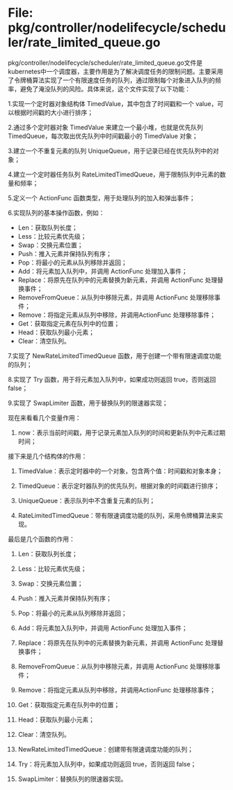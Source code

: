 # File: pkg/controller/nodelifecycle/scheduler/rate_limited_queue.go

pkg/controller/nodelifecycle/scheduler/rate_limited_queue.go文件是kubernetes中一个调度器，主要作用是为了解决调度任务的限制问题。主要采用了令牌桶算法实现了一个有限速度任务的队列，通过限制每个对象进入队列的频率，避免了淹没队列的风险。具体来说，这个文件实现了以下功能：

1.实现一个定时器对象结构体 TimedValue，其中包含了时间戳和一个 value，可以根据时间戳的大小进行排序；

2.通过多个定时器对象 TimedValue 来建立一个最小堆，也就是优先队列 TimedQueue，每次取出优先队列中时间戳最小的 TimedValue 对象；

3.建立一个不重复元素的队列 UniqueQueue，用于记录已经在优先队列中的对象；

4.建立一个定时器任务队列 RateLimitedTimedQueue，用于限制队列中元素的数量和频率；

5.定义一个 ActionFunc 函数类型，用于处理队列的加入和弹出事件；

6.实现队列的基本操作函数，例如：
- Len：获取队列长度；
- Less：比较元素优先级；
- Swap：交换元素位置；
- Push：推入元素并保持队列有序；
- Pop：将最小的元素从队列移除并返回；
- Add：将元素加入队列中，并调用 ActionFunc 处理加入事件；
- Replace：将原先在队列中的元素替换为新元素，并调用 ActionFunc 处理替换事件；
- RemoveFromQueue：从队列中移除元素，并调用 ActionFunc 处理移除事件；
- Remove：将指定元素从队列中移除，并调用ActionFunc 处理移除事件；
- Get：获取指定元素在队列中的位置；
- Head：获取队列最小元素；
- Clear：清空队列。

7.实现了 NewRateLimitedTimedQueue 函数，用于创建一个带有限速调度功能的队列；

8.实现了 Try 函数，用于将元素加入队列中，如果成功则返回 true，否则返回 false；

9.实现了 SwapLimiter 函数，用于替换队列的限速器实现；

现在来看看几个变量作用：

1. now：表示当前时间戳，用于记录元素加入队列的时间和更新队列中元素过期时间；

接下来是几个结构体的作用：

1. TimedValue：表示定时器中的一个对象，包含两个值：时间戳和对象本身；

2. TimedQueue：表示定时器队列的优先队列，根据对象的时间戳进行排序；

3. UniqueQueue：表示队列中不含重复元素的队列；

4. RateLimitedTimedQueue：带有限速调度功能的队列，采用令牌桶算法来实现。

最后是几个函数的作用：

1. Len：获取队列长度；

2. Less：比较元素优先级；

3. Swap：交换元素位置；

4. Push：推入元素并保持队列有序；

5. Pop：将最小的元素从队列移除并返回；

6. Add：将元素加入队列中，并调用 ActionFunc 处理加入事件；

7. Replace：将原先在队列中的元素替换为新元素，并调用 ActionFunc 处理替换事件；

8. RemoveFromQueue：从队列中移除元素，并调用 ActionFunc 处理移除事件；

9. Remove：将指定元素从队列中移除，并调用ActionFunc 处理移除事件；

10. Get：获取指定元素在队列中的位置；

11. Head：获取队列最小元素；

12. Clear：清空队列。

13. NewRateLimitedTimedQueue：创建带有限速调度功能的队列；

14. Try：将元素加入队列中，如果成功则返回 true，否则返回 false；

15. SwapLimiter：替换队列的限速器实现。

